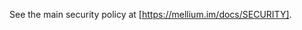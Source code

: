See the main security policy at [https://mellium.im/docs/SECURITY].

[https://mellium.im/docs/SECURITY]: https://mellium.im/docs/SECURITY

